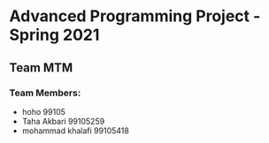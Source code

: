# Advanced Programming Project - Spring 2021
## Team MTM

### Team Members:
- hoho 99105
- Taha Akbari 99105259
- mohammad khalafi 99105418
